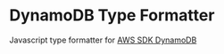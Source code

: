 # DynamoDB Type Formatter
Javascript type formatter for [AWS SDK DynamoDB](http://docs.aws.amazon.com/AWSJavaScriptSDK/latest/AWS/DynamoDB.html)
